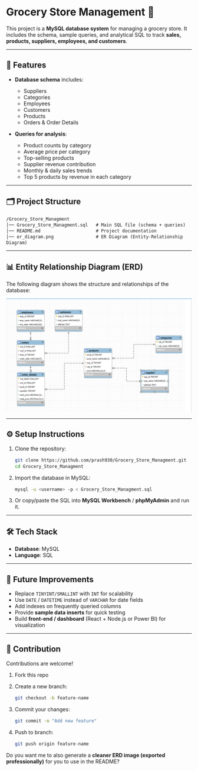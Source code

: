 
# Grocery Store Management 🛒

This project is a **MySQL database system** for managing a grocery store.
It includes the schema, sample queries, and analytical SQL to track **sales, products, suppliers, employees, and customers**.

---

## 📌 Features

* **Database schema** includes:

  * Suppliers
  * Categories
  * Employees
  * Customers
  * Products
  * Orders & Order Details

* **Queries for analysis**:

  * Product counts by category
  * Average price per category
  * Top-selling products
  * Supplier revenue contribution
  * Monthly & daily sales trends
  * Top 5 products by revenue in each category

---

## 🗂️ Project Structure

```
/Grocery_Store_Managment
│── Grocery_Store_Managment.sql   # Main SQL file (schema + queries)
│── README.md                     # Project documentation
│── er_diagram.png                # ER Diagram (Entity-Relationship Diagram)
```

---

## 📊 Entity Relationship Diagram (ERD)

The following diagram shows the structure and relationships of the database:

![ER Diagram](ER_diagram.png)

---

## ⚙️ Setup Instructions

1. Clone the repository:

   ```bash
   git clone https://github.com/prash930/Grocery_Store_Managment.git
   cd Grocery_Store_Managment
   ```

2. Import the database in MySQL:

   ```bash
   mysql -u <username> -p < Grocery_Store_Managment.sql
   ```

3. Or copy/paste the SQL into **MySQL Workbench** / **phpMyAdmin** and run it.

---

## 🛠️ Tech Stack

* **Database**: MySQL
* **Language**: SQL

---

## 🚀 Future Improvements

* Replace `TINYINT/SMALLINT` with `INT` for scalability
* Use `DATE` / `DATETIME` instead of `VARCHAR` for date fields
* Add indexes on frequently queried columns
* Provide **sample data inserts** for quick testing
* Build **front-end / dashboard** (React + Node.js or Power BI) for visualization

---

## 🤝 Contribution

Contributions are welcome!

1. Fork this repo
2. Create a new branch:

   ```bash
   git checkout -b feature-name
   ```
3. Commit your changes:

   ```bash
   git commit -m "Add new feature"
   ```
4. Push to branch:

   ```bash
   git push origin feature-name


Do you want me to also generate a **cleaner ERD image (exported professionally)** for you to use in the README?
